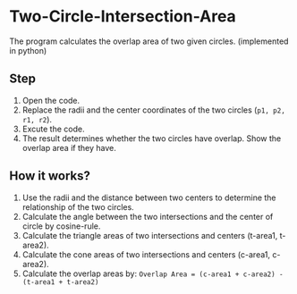 # Two-Circle-Intersection-Area

The program calculates the overlap area of two given circles. (implemented in python)

## Step
1. Open the code. 
2. Replace the radii and the center coordinates of the two circles (`p1, p2, r1, r2`).
3. Excute the code. 
4. The result determines whether the two circles have overlap. Show the overlap area if they have.

## How it works?
1. Use the radii and the distance between two centers to determine the relationship of the two circles.
2. Calculate the angle between the two intersections and the center of circle by cosine-rule.
3. Calculate the triangle areas of two intersections and centers (t-area1, t-area2). 
4. Calculate the cone areas of two intersections and centers (c-area1, c-area2). 
5. Calculate the overlap areas by:
`Overlap Area = (c-area1 + c-area2) - (t-area1 + t-area2)`


